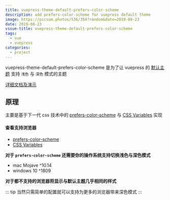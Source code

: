 ```yaml
---
title: vuepress-theme-default-prefers-color-scheme
description: add prefers-color-scheme for vuepress default theme
image: https://picsum.photos/536/354?random&date=2019-08-23
date: 2019-08-23
vssue-title: vuepress-theme-default-prefers-color-scheme
tags:
  - vue
  - vuepress
categories:
  - project
--- 
```


vuepress-theme-default-prefers-color-scheme 是为了让 vuepress 的 [默认主题](https://vuepress.vuejs.org/zh/theme/default-theme-config.html) 支持 `浅色` 与 `深色` 模式的主题

<!-- more -->

[详细文档及演示](https://tolking.github.io/vuepress-theme-default-prefers-color-scheme)

## 原理

主要是基于下一代 css 技术中的 [prefers-color-scheme](https://developer.mozilla.org/zh-CN/docs/Web/CSS/@media/prefers-color-scheme) 与 [CSS Variables](https://developer.mozilla.org/zh-CN/docs/Web/CSS/--*) 实现

#### 查看支持浏览器

- [prefers-color-scheme](https://www.caniuse.com/#search=prefers-color-scheme)
- [CSS Variables](https://www.caniuse.com/#search=CSS%20Variables)

**对于 `prefers-color-scheme` 还需要你的操作系统支持切换浅色与深色模式**

- mac Mojave ^10.14
- windows 10 ^1809

**对于都不支持的浏览器将显示与默认主题几乎相同的样式**

::: tip
当然只需简单的配置就可以支持为更多的浏览器带来深色模式
:::
